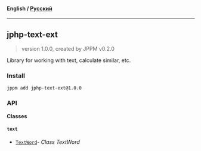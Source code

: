 #### **English** / [Русский](README.ru.md)

---

## jphp-text-ext
> version 1.0.0, created by JPPM v0.2.0

Library for working with text, calculate similar, etc.

### Install
```
jppm add jphp-text-ext@1.0.0
```

### API
**Classes**

#### `text`

- [`TextWord`](https://github.com/jphp-compiler/jphp/blob/master/exts/jphp-text-ext/api-docs/classes/text/TextWord.md)- _Class TextWord_